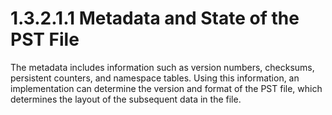 <html dir="LTR" xmlns:mshelp="http://msdn.microsoft.com/mshelp" xmlns:ddue="http://ddue.schemas.microsoft.com/authoring/2003/5" xmlns:xlink="http://www.w3.org/1999/xlink" xmlns:tool="http://www.microsoft.com/tooltip">
    <head>
        <meta http-equiv="Content-Type" content="text/html; CHARSET=utf-8"></meta>
        <meta name="save" content="history"></meta>
        <title>1.3.2.1.1 Metadata and State of the PST File</title>
        <xml>
            <mshelp:toctitle title="1.3.2.1.1 Metadata and State of the PST File"></mshelp:toctitle>
            <mshelp:rltitle title="[MS-PST]: Metadata and State of the PST File"></mshelp:rltitle>
            <mshelp:keyword index="A" term="3448abe4-34ee-4230-a18f-c7ca6dee4347"></mshelp:keyword>
            <mshelp:attr name="DCSext.ContentType" value="open specification"></mshelp:attr>
            <mshelp:attr name="AssetID" value="3448abe4-34ee-4230-a18f-c7ca6dee4347"></mshelp:attr>
            <mshelp:attr name="TopicType" value="kbRef"></mshelp:attr>
            <mshelp:attr name="DCSext.Title" value="[MS-PST]: Metadata and State of the PST File" />
        </xml>
    </head>
    <body>
        <div id="header">
            <h1 class="heading">1.3.2.1.1 Metadata and State of the PST File</h1>
        </div>
        <div id="mainSection">
            <div id="mainBody">
                <div id="allHistory" class="saveHistory"></div>
                <div id="sectionSection0" class="section" name="collapseableSection">
                    

<p>The metadata includes information such as version numbers,
checksums, persistent counters, and namespace tables. Using this information,
an implementation can determine the version and format of the PST file, which
determines the layout of the subsequent data in the file.</p>
                </div>
            </div>
        </div>
    </body>
</html>